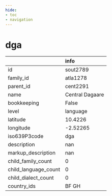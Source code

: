 ```yaml
---
hide:
- toc
- navigation
---
```

# dga
|                      | info            |
|:---------------------|:----------------|
| id                   | sout2789        |
| family_id            | atla1278        |
| parent_id            | cent2291        |
| name                 | Central Dagaare |
| bookkeeping          | False           |
| level                | language        |
| latitude             | 10.4226         |
| longitude            | -2.52265        |
| iso639P3code         | dga             |
| description          | nan             |
| markup_description   | nan             |
| child_family_count   | 0               |
| child_language_count | 0               |
| child_dialect_count  | 0               |
| country_ids          | BF GH           |